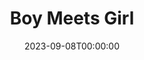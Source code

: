 ---
title: Boy Meets Girl
date: 2023-09-08T00:00:00
opening_date: 1938-01-18
closing_date: 1938-01-20
layout: productions
playbill:
Theatre: Theatre Jacksonville
Venue: Little Theatre
cast:
- Studio Officer: Birt Byrd
- Rosetti: Carl Cesery
- Mr. Friday: Edward Goodman
- Chauffer: Elmo Lehman, Jr.
- Hospital Nurse: Emily Kennard
- Susie: Emma Sue Zink
- Miss Crews: Evelyn B. Cox
- Radio Announcer: George E. Weeks
- Major Thompson: Joseph Marron
- Peggy: Kathleen MacDonough
- Larry Toms: Kingston Newman
- Happy: Marcia Elizabeth Swisher
- Doctor: Martin S. Fabian
- Nurse: Mary Noel Preston
- Green: Maurice Perkins
- Rodney Bevan: Neal Tyler, Jr.
- Robert Law: Ralph W. Cooper, Jr.
- Lil Slade: Regina Carter
- J. Carlye Benson: Stuart Cavanagh
crew:
- Electrical Effects: Earl DeFlorin
- Staging:
  - Grace Martin
  - Herbert Swisher
  - Mary Courtney
  - Stokes Perry
- Cutter: Herbert Swisher
- Director: Huron L. Blyden
- Props: Mrs. H.W. Preston
orchestra:
---